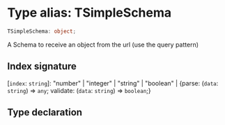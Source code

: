 # Type alias: TSimpleSchema

```ts
TSimpleSchema: object;
```

A Schema to receive an object from the url (use the query pattern)

## Index signature

\[`index`: `string`\]: "number" \| "integer" \| "string" \| "boolean" \| \{parse: (`data`: `string`) => `any`;
validate: (`data`: `string`) => `boolean`;}

## Type declaration
